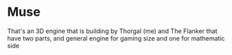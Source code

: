 # Muse
That's an 3D engine that is building by Thorgal (me) and The Flanker that have two parts, and general engine for gaming size and one for mathematic side
